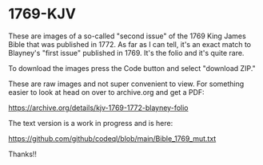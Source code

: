 # 1769-KJV

These are images of a so-called "second issue" of the 1769 King James Bible that was published in 1772. As far as I can tell, it's an exact match to Blayney's "first issue" published in 1769. It's the folio and it's quite rare.

To download the images press the Code button and select "download ZIP."

These are raw images and not super convenient to view. For something easier to look at head on over to archive.org and get a PDF:

https://archive.org/details/kjv-1769-1772-blayney-folio

The text version is a work in progress and is here: 

https://github.com/github/codeql/blob/main/Bible_1769_mut.txt

Thanks!!

